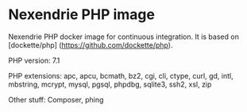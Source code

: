 Nexendrie PHP image
===================

Nexendrie PHP docker image for continuous integration. It is based on [dockette/php] (https://github.com/dockette/php).

PHP version: 7.1

PHP extensions: apc, apcu, bcmath, bz2, cgi, cli, ctype, curl, gd, intl, mbstring, mcrypt, mysql, pgsql, phpdbg, sqlite3, ssh2, xsl, zip

Other stuff: Composer, phing